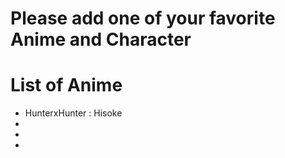 # Please add one of your favorite Anime and Character

# List of Anime
- HunterxHunter : Hisoke
- 
-
-
